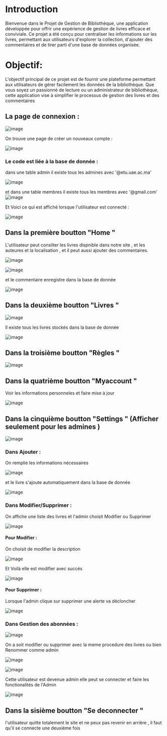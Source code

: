 # Introduction 

Bienvenue dans le Projet de Gestion de Bibliothèque, une application développée pour offrir une expérience de gestion de livres efficace et conviviale. Ce projet a été conçu pour centraliser les informations sur les livres, permettant aux utilisateurs d'explorer la collection, d'ajouter des commentaires et de tirer parti d'une base de données organisée.

# Objectif:

L'objectif principal de ce projet est de fournir une plateforme permettant aux utilisateurs de gérer facilement les données de la bibliothèque. Que vous soyez un passionné de lecture ou un administrateur de bibliothèque, cette application vise à simplifier le processus de gestion des livres et des commentaires

## La page de connexion : 

![image](https://github.com/chaymaemerhrioui1/gestion_de_bibliotheque/assets/128318349/a68d1bdb-9893-4e24-b928-fb67828271c1)

On trouve une page de créer un nouveaux compte : 

![image](https://github.com/chaymaemerhrioui1/gestion_de_bibliotheque/assets/128318349/289475c7-712a-49bb-aee2-b0d597b08d0a)

### Le code est liée à la base de donnée : 
 dans une table admin il existe tous les admines avec '@etu.uae.ac.ma'
 
![image](https://github.com/chaymaemerhrioui1/gestion_de_bibliotheque/assets/128318349/56b97fac-0585-48c2-9333-8b19850664d3)

 et dans une table membres il existe tous les membres avec '@gmail.com'
![image](https://github.com/chaymaemerhrioui1/gestion_de_bibliotheque/assets/128318349/ff9cd65b-df69-497e-9404-770ea47fe407)

Et Voici ce qui est affiché lorsque l'utilisateur est connecté : 

![image](https://github.com/chaymaemerhrioui1/gestion_de_bibliotheque/assets/128318349/78d67b71-9ba5-454e-a724-14f8f168ac90)

## Dans la première boutton "Home  "

L'utilisateur peut consilter les livres dispnible dans notre site , et les auteures et la localisation , et il peut aussi ajouter des commentaires. 

![image](https://github.com/chaymaemerhrioui1/gestion_de_bibliotheque/assets/128318349/3de03619-0830-494d-8bc4-0756934489ca)

![image](https://github.com/chaymaemerhrioui1/gestion_de_bibliotheque/assets/128318349/8d91ae49-e9c3-4b00-a956-6e7a5846e345)

et le commentaire enregistre dans la base de donnée 

![image](https://github.com/chaymaemerhrioui1/gestion_de_bibliotheque/assets/128318349/76e5bfaf-e25b-40f9-b338-d58792eff3c8)


## Dans la deuxième boutton "Livres "

![image](https://github.com/chaymaemerhrioui1/gestion_de_bibliotheque/assets/128318349/efb83820-b09b-4647-88ee-4433d523a462)

Il existe tous les livres stockés dans la base de donnée 

![image](https://github.com/chaymaemerhrioui1/gestion_de_bibliotheque/assets/128318349/3aabad2a-a740-4397-bb90-b3a510c25ab7)

## Dans la troisième boutton "Règles "

![image](https://github.com/chaymaemerhrioui1/gestion_de_bibliotheque/assets/128318349/bf96e52d-c674-4176-99d6-32682d2b7292)

## Dans la quatrième boutton "Myaccount "

Voir les informations personneles et faire mise à jour 

![image](https://github.com/chaymaemerhrioui1/gestion_de_bibliotheque/assets/128318349/99267d79-e11d-4f9f-8446-dc7b78bfa9d1)


## Dans la cinquième boutton "Settings " (Afficher seulement pour les admines )

![image](https://github.com/chaymaemerhrioui1/gestion_de_bibliotheque/assets/128318349/17cb2ea0-302c-4d16-bad9-9aed3dda2b47)

### Dans Ajouter : 

On remplie les informations nécessaires 

![image](https://github.com/chaymaemerhrioui1/gestion_de_bibliotheque/assets/128318349/7497dc89-8604-4127-852f-ac7b00256813)

et le livre s'ajoute automatiquement dans la base de donnée 

![image](https://github.com/chaymaemerhrioui1/gestion_de_bibliotheque/assets/128318349/78154f07-1d74-4efd-b447-65e8db458be9)

### Dans Modifier/Supprimer  : 

On affiche une liste des livres et l'admin choisit Modifier ou Supprimer 

![image](https://github.com/chaymaemerhrioui1/gestion_de_bibliotheque/assets/128318349/a0876ca0-e20c-421a-8a9f-97d84384032b)

#### Pour Modifier : 

On choisit de modifier la description 

![image](https://github.com/chaymaemerhrioui1/gestion_de_bibliotheque/assets/128318349/9e832e9d-8158-4689-a4a5-865ba157cd7d)

Et Voilà elle est modifier avec succés 

![image](https://github.com/chaymaemerhrioui1/gestion_de_bibliotheque/assets/128318349/32cadaff-fa58-491c-9067-bd7197e7ea96)

#### Pour Supprimer : 

Lorsque l'admin clique sur supprimer une alerte va décloncher 

![image](https://github.com/chaymaemerhrioui1/gestion_de_bibliotheque/assets/128318349/bcc1de43-a010-40fc-93bc-7ec68596b034)

### Dans Gestion des abonnées :  

![image](https://github.com/chaymaemerhrioui1/gestion_de_bibliotheque/assets/128318349/3424f864-4f8f-4772-88b3-fe6ce8a1cf51)

On a soit modifier ou supprimer avec la meme procedure des livres ou bien Renommer comme admin 

![image](https://github.com/chaymaemerhrioui1/gestion_de_bibliotheque/assets/128318349/008ddd4e-4451-4ed1-8215-c1e75024a4d5)

![image](https://github.com/chaymaemerhrioui1/gestion_de_bibliotheque/assets/128318349/42e028f8-b7e1-4033-9014-130617254a6c)

Cette utilisateur est devenue admin elle peut se connecter et faire les fonctionalités de l'Admin 

![image](https://github.com/chaymaemerhrioui1/gestion_de_bibliotheque/assets/128318349/9685c7a2-b39a-4b47-ad9c-8ca64f40970c)


## Dans la sisième boutton "Se deconnecter "

l'utilisateur quitte totalement le site et ne peux pas revenir en arrière , il faut qu'il se connecte une deuxième fois 
